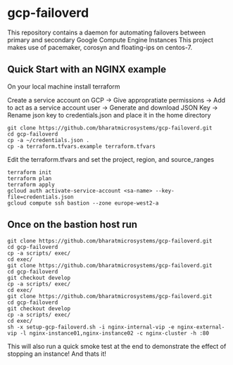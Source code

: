 # gcp-failoverd
This repository contains a daemon for automating failovers between primary and secondary Google Compute Engine Instances
This project makes use of pacemaker, corosyn and floating-ips on centos-7.

## Quick Start with an NGINX example
On your local machine install terraform

Create a service account on GCP -> Give appropratiate permissions -> Add to act as a service account user -> Generate and download JSON Key -> Rename json key to credentials.json and place it in the home directory
```
git clone https://github.com/bharatmicrosystems/gcp-failoverd.git
cd gcp-failoverd
cp -a ~/credentials.json .
cp -a terraform.tfvars.example terraform.tfvars
```
Edit the terraform.tfvars and set the project, region, and source_ranges
```
terraform init
terraform plan
terraform apply
gcloud auth activate-service-account <sa-name> --key-file=credentials.json
gcloud compute ssh bastion --zone europe-west2-a
```
## Once on the bastion host run
```
git clone https://github.com/bharatmicrosystems/gcp-failoverd.git
cd gcp-failoverd
cp -a scripts/ exec/
cd exec/
git clone https://github.com/bharatmicrosystems/gcp-failoverd.git
cd gcp-failoverd
git checkout develop
cp -a scripts/ exec/
cd exec/
git clone https://github.com/bharatmicrosystems/gcp-failoverd.git
cd gcp-failoverd
git checkout develop
cp -a scripts/ exec/
cd exec/
sh -x setup-gcp-failoverd.sh -i nginx-internal-vip -e nginx-external-vip -l nginx-instance01,nginx-instance02 -c nginx-cluster -h :80
```
This will also run a quick smoke test at the end to demonstrate the effect of stopping an instance!
And thats it!
